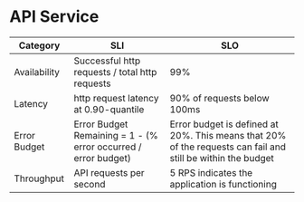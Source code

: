 # API Service

| Category     | SLI | SLO                                                                                                         |
|--------------|-----|-------------------------------------------------------------------------------------------------------------|
| Availability |  Successful http requests / total http requests   | 99%                                                                            |
| Latency      |  http request latency at 0.90-quantile   | 90% of requests below 100ms                                                             |
| Error Budget |  Error Budget Remaining = 1 - (% error occurred / error budget)   | Error budget is defined at 20%. This means that 20% of the requests can fail and still be within the budget |
| Throughput   |  API requests per second   | 5 RPS indicates the application is functioning                                                        |
